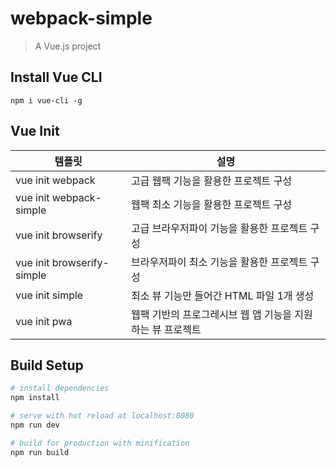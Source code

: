 # webpack-simple
> A Vue.js project

## Install Vue CLI
```
npm i vue-cli -g
```

## Vue Init
| 템플릿                     | 설명                                                       |
|----------------------------|------------------------------------------------------------|
| vue init webpack           | 고급 웹팩 기능을 활용한 프로젝트 구성                      |
| vue init webpack-simple    | 웹팩 최소 기능을 활용한 프로젝트 구성                      |
| vue init browserify        | 고급 브라우저파이 기능을 활용한 프로젝트 구성              |
| vue init browserify-simple | 브라우저파이 최소 기능을 활용한 프로젝트 구성              |
| vue init simple            | 최소 뷰 기능만 들어간 HTML 파일 1개 생성                   |
| vue init pwa               | 웹팩 기반의 프로그레시브 웹 앱 기능을 지원하는 뷰 프로젝트 |

## Build Setup

``` bash
# install dependencies
npm install

# serve with hot reload at localhost:8080
npm run dev

# build for production with minification
npm run build
```